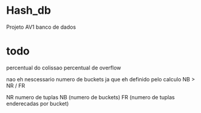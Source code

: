 # Hash_db
Projeto AV1 banco de dados
# todo
percentual do colissao
percentual de overflow

nao eh nescessario numero de buckets ja que eh definido pelo calculo
NB > NR / FR

NR numero de tuplas
NB (numero de buckets)
FR (numero de tuplas enderecadas por bucket)
